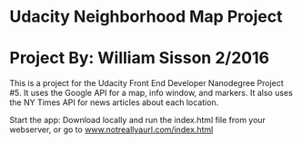 # Udacity Neighborhood Map Project
# Project By: William Sisson 2/2016
This is a project for the Udacity Front End Developer Nanodegree Project #5.  It uses the Google API for a map, info window, and markers.
It also uses the NY Times API for news articles about each location.

Start the app:
Download locally and run the index.html file from your webserver, or go to www.notreallyaurl.com/index.html
